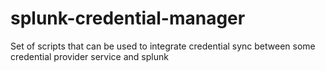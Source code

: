 # splunk-credential-manager
Set of scripts that can be used to integrate credential sync between some credential provider service and splunk
